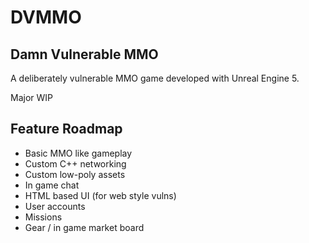 # DVMMO 

## Damn Vulnerable MMO
A deliberately vulnerable MMO game developed with Unreal Engine 5.

Major WIP

## Feature Roadmap

- Basic MMO like gameplay
- Custom C++ networking
- Custom low-poly assets
- In game chat
- HTML based UI (for web style vulns)
- User accounts
- Missions
- Gear / in game market board
